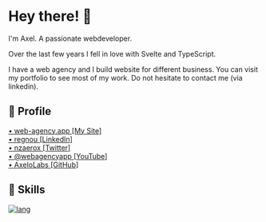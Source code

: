 # Hey there! 👋

I'm Axel. A passionate webdeveloper.

Over the last few years I fell in love with Svelte and TypeScript.

I have a web agency and I build website for different business. You can visit my portfolio to see most of my work. Do not hesitate to contact me (via linkedin).

## 🔗 Profile

<!-- <img
    width="64"
    alt="Visit my Site"
    src="https://github.com/nzaero/cosmos3-unix-dev-conf/blob/main/__DOC__/1-img/icon/WebAgency.png"
  />
<img
    width="64"
    alt="Follow me on LinkedIn"
    src="https://github.com/nzaero/cosmos3-unix-dev-conf/blob/main/__DOC__/1-img/icon/LinkedIn.png"
  />
<img
    width="64"
    alt="Follow me on Twitter"
    src="https://github.com/nzaero/cosmos3-unix-dev-conf/blob/main/__DOC__/1-img/icon/Twitter.png"
  />
<img
    width="64"
    alt="Follow me on YouTube"
    src="https://github.com/nzaero/cosmos3-unix-dev-conf/blob/main/__DOC__/1-img/icon/Youtube.png"
  /> -->

<!-- &nbsp; -->

<div class='grid'>
<a href="https://www.web-agency.app" title="Visit my Site">
  • web-agency.app [My Site]</a>
  <br/>
<a href="https://www.linkedin.com/in/regnou" title="Follow me on LinkedIn">
  • regnou [LinkedIn]</a>
  <br/>
<a href="https://twitter.com/nzaerox" title="Follow me on Twitter">
  • nzaerox [Twitter]</a>
  <br/>
<a href="https://www.youtube.com/@webagencyapp" title="Follow me on You Tube">
  • @webagencyapp [YouTube]</a>
</div>
<a href="https://github.com/AxeloLabs" title="">
  • AxeloLabs [GitHub]</a>
<br/>

## 🔗 Skills

<!-- axelo -->

<!-- [![lang](https://skillicons.dev/icons?perline=10&i=ts,js,html,css,svelte,nextjs,react,gcp,vercel,firebase,supabase,graphql,materialui,tailwind,sass,vite,git,githubactions,figma,gitlab,wordpress,jest)](https://skillicons.dev) -->

<!-- [![lang](https://skillicons.dev/icons?perline=10&i=js,html,css,bootstrap,gulp)](https://skillicons.dev) -->

<!-- [![lang](https://skillicons.dev/icons?perline=10&i=js,react,next,aws,sass,redux,graphql,mongodb,nodejs,express)](https://skillicons.dev) -->

<!-- [![lang](https://skillicons.dev/icons?perline=10&i=js,html,css,wordpress,mysql)](https://skillicons.dev) -->

<!-- [![lang](https://skillicons.dev/icons?perline=10&i=java,spring,maven,mysql)](https://skillicons.dev)

[![lang](https://skillicons.dev/icons?perline=10&i=java,postgresql,jenkins,ansible,nginx)](https://skillicons.dev) -->

<!-- [![lang](https://skillicons.dev/icons?perline=10&i=java,mysql)](https://skillicons.dev) -->

<!-- [![lang](https://skillicons.dev/icons?perline=10&i=java,gcp,firebase)](https://skillicons.dev) -->

<!-- ms -->
<!-- [![lang](https://skillicons.dev/icons?perline=10&i=java,html,css,gcp,firebase)](https://skillicons.dev) -->

<!-- [![lang](https://skillicons.dev/icons?perline=10&i=svelte,js,ts,html,css)](https://skillicons.dev) -->

[![lang](https://skillicons.dev/icons?perline=10&i=svelte,nextjs,react,ts,js,html,css,java,gcp,vercel,firebase,supabase,postgres,mongodb,sqlite,nodejs,express,spring,graphql,bootstrap,md,svg,lit,materialui,tailwind,sass,docker,vite,git,jenkins,githubactions,figma,gitlab,gulp,wordpress,jest)](https://skillicons.dev)

<!--
###### LANGUAGES

[![lang](https://skillicons.dev/icons?perline=10&i=ts,js,html,css,java)](https://skillicons.dev)

###### CLOUD

[![lang](https://skillicons.dev/icons?perline=10&i=gcp,vercel)](https://skillicons.dev)

###### PAAS

[![lang](https://skillicons.dev/icons?perline=10&i=firebase,supabase)](https://skillicons.dev)

###### DATABASES

[![lang](https://skillicons.dev/icons?perline=10&i=postgres,mongodb,sqlite)](https://skillicons.dev)

###### FRAMEWORKS BACKENDS

[![lang](https://skillicons.dev/icons?perline=10&i=nodejs,express,spring,graphql)](https://skillicons.dev)

###### FRAMEWORKS FRONTENDS

[![lang](https://skillicons.dev/icons?perline=10&i=svelte,nextjs,react)](https://skillicons.dev)

###### LIBRARIES UI

[![lang](https://skillicons.dev/icons?perline=10&i=bootstrap,md,svg,lit,materialui,tailwind,sass)](https://skillicons.dev)

###### TOOL

[![lang](https://skillicons.dev/icons?perline=10&i=docker,vite,git,jenkins,githubactions,figma,gitlab,gulp)](https://skillicons.dev)

###### CMS

[![lang](https://skillicons.dev/icons?perline=10&i=wordpress)](https://skillicons.dev)

###### TESTS

[![lang](https://skillicons.dev/icons?perline=10&i=jest)](https://skillicons.dev) -->
